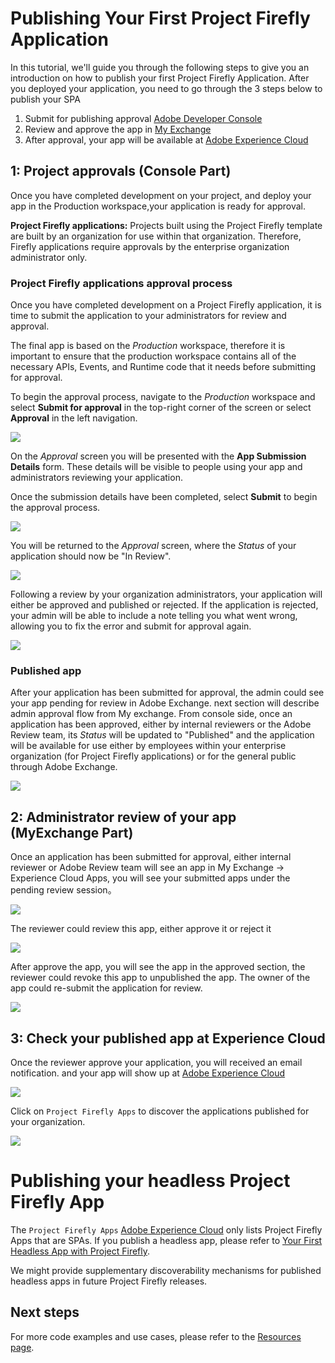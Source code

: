 # Publishing Your First Project Firefly Application

In this tutorial, we'll guide you through the following steps to give you an introduction on how to publish your first Project Firefly Application. 
After you deployed your application, you need to go through the 3 steps below to publish your SPA
1. Submit for publishing approval [Adobe Developer Console](https://console.adobe.io/)
2. Review and approve the app in [My Exchange](https://exchange.adobe.com/my-exchange.html)
3. After approval, your app will be available at [Adobe Experience Cloud](https://experience.adobe.com)

## 1: Project approvals (Console Part)

Once you have completed development on your project, and deploy your app in the Production workspace,your application is ready for approval. 

**Project Firefly applications:** Projects built using the Project Firefly template are built by an organization for use within that organization. Therefore, Firefly applications require approvals by the enterprise organization administrator only. 
    
### Project Firefly applications approval process

Once you have completed development on a Project Firefly application, it is time to submit the application to your administrators for review and approval.

The final app is based on the *Production* workspace, therefore it is important to ensure that the production workspace contains all of the necessary APIs, Events, and Runtime code that it needs before submitting for approval.

To begin the approval process, navigate to the *Production* workspace and select **Submit for approval** in the top-right corner of the screen or select **Approval** in the left navigation.

![](../images/approval-production-overview.png)

On the *Approval* screen you will be presented with the **App Submission Details** form. These details will be visible to people using your app and administrators reviewing your application.

Once the submission details have been completed, select **Submit** to begin the approval process.

![](../images/approval-app-submission-details.png)

You will be returned to the *Approval* screen, where the *Status* of your application should now be "In Review".

![](../images/approval-in-review.png)

Following a review by your organization administrators, your application will either be approved and published or rejected. If the application is rejected, your admin will be able to include a note telling you what went wrong, allowing you to fix the error and submit for approval again.

![](../images/approval-app-rejected.png)

### Published app

After your application has been submitted for approval, the admin could see your app pending for review in Adobe Exchange. next section will describe admin approval flow from My exchange. From console side, once an application has been approved, either by internal reviewers or the Adobe Review team, its *Status* will be updated to "Published" and the application will be available for use either by employees within your enterprise organization (for Project Firefly applications) or for the general public through Adobe Exchange.

![](../images/approval-published.png)

## 2: Administrator review of your app (MyExchange Part)

Once an application has been submitted for approval, either internal reviewer or Adobe Review team will see an app in My Exchange -> Experience Cloud Apps, you will see your submitted apps under the pending review session。

![](../images/approval-myexchange.png)

The reviewer could review this app, either approve it or reject it 

![](../images/approval-myexchange-review.png)

After approve the app, you will see the app in the approved section, the reviewer could revoke this app to unpublished the app. The owner of the app could re-submit the application for review.

![](../images/approval-myexchange-revoke.png)


## 3: Check your published app at Experience Cloud

Once the reviewer approve your application, you will received an email notification. and your app will show up at [Adobe Experience Cloud](https://experience.adobe.com)

![](../images/approval-myapp-home.png)

Click on `Project Firefly Apps` to discover the applications published for your organization.

![](../images/approval-myapp-customapps.png)



# Publishing your headless Project Firefly App

The `Project Firefly Apps` [Adobe Experience Cloud](https://experience.adobe.com) only lists Project Firefly Apps that are SPAs. If you publish a headless app, please refer to 
[Your First Headless App with Project Firefly](https://adobeio-codelabs-barcode-adobedocs.project-helix.page/?src=/README.html).

We might provide supplementary discoverability mechanisms for published headless apps in future Project Firefly releases.

## Next steps

For more code examples and use cases, please refer to the [Resources page](../resources.md).
